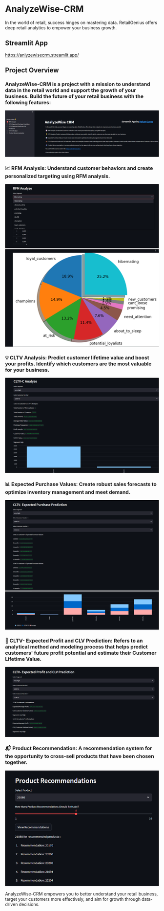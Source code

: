 # AnalyzeWise-CRM
In the world of retail, success hinges on mastering data. RetailGenius offers deep retail analytics to empower your business growth.
## Streamlit App
https://anlyzewisecrm.streamlit.app/
## Project Overview
### AnalyzeWise-CRM is a project with a mission to understand data in the retail world and support the growth of your business. Build the future of your retail business with the following features:
![GitHub Logo](https://github.com/HakanGnes/AnalyzeWise-CRM/blob/main/Images/RFmf.png)

### 📈 RFM Analysis: Understand customer behaviors and create personalized targeting using RFM analysis.
![GitHub Logo](https://github.com/HakanGnes/AnalyzeWise-CRM/blob/main/Images/Rfm.png)
![GitHub Logo](https://github.com/HakanGnes/AnalyzeWise-CRM/blob/main/Images/graphic.png)

### 💡 CLTV Analysis: Predict customer lifetime value and boost your profits. Identify which customers are the most valuable for your business.
![GitHub Logo](https://github.com/HakanGnes/AnalyzeWise-CRM/blob/main/Images/CLTV-C%20Analyze.png)

### 📊 Expected Purchase Values: Create robust sales forecasts to optimize inventory management and meet demand.
![GitHub Logo](https://github.com/HakanGnes/AnalyzeWise-CRM/blob/main/Images/CLTV-%20Expected%20Purchase%20Prediction.png)
![GitHub Logo](https://github.com/HakanGnes/AnalyzeWise-CRM/blob/main/Images/graphic2.png)

### 💼 CLTV- Expected Profit and CLV Prediction: Refers to an analytical method and modeling process that helps predict customers' future profit potential and estimate their Customer Lifetime Value.
![GitHub Logo](https://github.com/HakanGnes/AnalyzeWise-CRM/blob/main/Images/CLTV-%20Expected%20Profit%20and%20CLV%20Prediction.png)

### 📬 Product Recommendation: A recommendation system for the opportunity to cross-sell products that have been chosen together.
![GitHub Logo](https://github.com/HakanGnes/AnalyzeWise-CRM/blob/main/Images/Product%20Recommendation.png)

AnalyzeWise-CRM empowers you to better understand your retail business, target your customers more effectively, and aim for growth through data-driven decisions.






